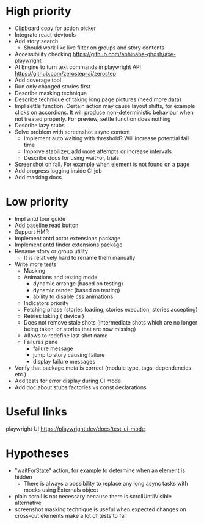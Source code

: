 # High priority

* Clipboard copy for action picker
* Integrate react-devtools
* Add story search
    * Should work like live filter on groups and story contents
* Accessibility checking https://github.com/abhinaba-ghosh/axe-playwright
* AI Engine to turn text commands in playwright API https://github.com/zerostep-ai/zerostep
* Add coverage tool
* Run only changed stories first
* Describe masking technique
* Describe technique of taking long page pictures (need more data)
* Impl settle function. Certain action may cause layout shifts, for example clicks on accordions. It will produce
  non-deterministic behaviour when not treated properly. For preview, settle function does nothing
* Describe lazy stubs
* Solve problem with screenshot async content
  * Implement auto waiting with threshold? Will increase potential fail time
  * Improve stabilizer, add more attempts or increase intervals
  * Describe docs for using waitFor, trials
* Screenshot on fail. For example when element is not found on a page
* Add progress logging inside CI job
* Add masking docs

# Low priority

* Impl antd tour guide
* Add baseline read button
* Support HMR
* Implement antd actor extensions package
* Implement antd finder extensions package
* Rename story or group utility
    * It is relatively hard to rename them manually
* Write more tests
    * Masking
    * Animations and testing mode
        * dynamic arrange (based on testing)
        * dynamic render (based on testing)
        * ability to disable css animations
    * Indicators priority
    * Fetching phase (stories loading, stories execution, stories accepting)
    * Retries taking { device }
    * Does not remove stale shots (intermediate shots which are no longer being taken, or stories that are now missing)
    * Allows to redefine last shot name
    * Failures pane
        * failure message
        * jump to story causing failure
        * display failure messages
* Verify that package meta is correct (module type, tags, dependencies etc.)
* Add tests for error display during CI mode
* Add doc about stubs factories vs const declarations

# Useful links

playwright UI https://playwright.dev/docs/test-ui-mode

# Hypotheses

* "waitForState" action, for example to determine when an element is hidden
    * There is always a possibility to replace any long async tasks with mocks using Externals object
* plain scroll is not necessary because there is scrollUntilVisible alternative
* screenshot masking technique is useful when expected changes on cross-cut elements make a lot of tests to fail
